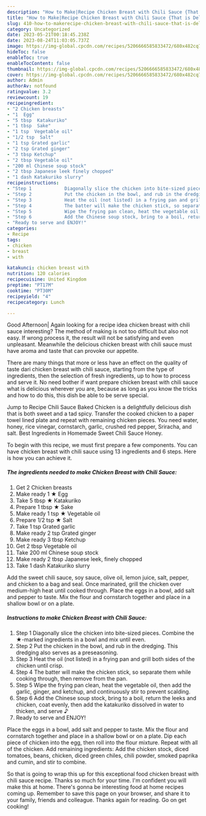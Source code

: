 ```yaml
---
description: "How to Make|Recipe Chicken Breast with Chili Sauce {That is Delicious"
title: "How to Make|Recipe Chicken Breast with Chili Sauce {That is Delicious"
slug: 410-how-to-makerecipe-chicken-breast-with-chili-sauce-that-is-delicious
category: Uncategorized
date: 2023-05-21T00:18:45.238Z
date: 2023-08-24T11:03:05.737Z
image: https://img-global.cpcdn.com/recipes/5206666585833472/680x482cq70/chicken-breast-with-chili-sauce-recipe-main-photo.jpg
hideToc: false
enableToc: true
enableTocContent: false
thumbnail: https://img-global.cpcdn.com/recipes/5206666585833472/680x482cq70/chicken-breast-with-chili-sauce-recipe-main-photo.jpg
cover: https://img-global.cpcdn.com/recipes/5206666585833472/680x482cq70/chicken-breast-with-chili-sauce-recipe-main-photo.jpg
author: Admin
authorAv: notfound
ratingvalue: 3.2
reviewcount: 19
recipeingredient:
- "2 Chicken breasts"
- "1  Egg"
- "5 tbsp  Katakuriko"
- "1 tbsp  Sake"
- "1 tsp  Vegetable oil"
- "1/2 tsp  Salt"
- "1 tsp Grated garlic"
- "2 tsp Grated ginger"
- "3 tbsp Ketchup"
- "2 tbsp Vegetable oil"
- "200 ml Chinese soup stock"
- "2 tbsp Japanese leek finely chopped"
- "1 dash Katakuriko slurry"
recipeinstructions:
- "Step 1            Diagonally slice the chicken into bite-sized pieces. Combine the ★-marked ingredients in a bowl and mix until even."
- "Step 2            Put the chicken in the bowl, and rub in the dredging. This dredging also serves as a preseasoning."
- "Step 3            Heat the oil (not listed) in a frying pan and grill both sides of the chicken until crisp."
- "Step 4            The batter will make the chicken stick, so separate them while cooking through, then remove from the pan."
- "Step 5            Wipe the frying pan clean, heat the vegetable oil, then add the garlic, ginger, and ketchup, and continuously stir to prevent scalding."
- "Step 6            Add the Chinese soup stock, bring to a boil, return the leeks and chicken, coat evenly, then add the katakuriko dissolved in water to thicken, and serve ♪"
- "Ready to serve and ENJOY!"
categories:
- Recipe
tags:
- chicken
- breast
- with

katakunci: chicken breast with 
nutrition: 120 calories
recipecuisine: United Kingdom
preptime: "PT17M"
cooktime: "PT30M"
recipeyield: "4"
recipecategory: Lunch

---
```



Good Afternoon| Again looking for a recipe idea chicken breast with chili sauce interesting? The method of making is not too difficult but also not easy. If wrong process it, the result will not be satisfying and even unpleasant. Meanwhile the delicious chicken breast with chili sauce must have aroma and taste that can provoke our appetite.






There are many things that more or less have an effect on the quality of taste dari chicken breast with chili sauce, starting from the type of ingredients, then the selection of fresh ingredients, up to how to process and serve it. No need bother if want prepare chicken breast with chili sauce what is delicious wherever you are, because as long as you know the tricks and how to do this, this dish be able to be serve  special.


Jump to Recipe Chili Sauce Baked Chicken is a delightfully delicious dish that is both sweet and a tad spicy. Transfer the cooked chicken to a paper towel lined plate and repeat with remaining chicken pieces. You need water, honey, rice vinegar, cornstarch, garlic, crushed red pepper, Sriracha, and salt. Best Ingredients in Homemade Sweet Chili Sauce Honey.


To begin with this recipe, we must first prepare a few components. You can have chicken breast with chili sauce using 13 ingredients and 6 steps. Here is how you can achieve it.

<!--inarticleads1-->

##### The ingredients needed to make Chicken Breast with Chili Sauce:

1. Get 2 Chicken breasts
1. Make ready 1 ★ Egg
1. Take 5 tbsp ★ Katakuriko
1. Prepare 1 tbsp ★ Sake
1. Make ready 1 tsp ★ Vegetable oil
1. Prepare 1/2 tsp ★ Salt
1. Take 1 tsp Grated garlic
1. Make ready 2 tsp Grated ginger
1. Make ready 3 tbsp Ketchup
1. Get 2 tbsp Vegetable oil
1. Take 200 ml Chinese soup stock
1. Make ready 2 tbsp Japanese leek, finely chopped
1. Take 1 dash Katakuriko slurry


Add the sweet chili sauce, soy sauce, olive oil, lemon juice, salt, pepper, and chicken to a bag and seal. Once marinated, grill the chicken over medium-high heat until cooked through. Place the eggs in a bowl, add salt and pepper to taste. Mix the flour and cornstarch together and place in a shallow bowl or on a plate. 

<!--inarticleads2-->

##### Instructions to make Chicken Breast with Chili Sauce:

1. Step 1            Diagonally slice the chicken into bite-sized pieces. Combine the ★-marked ingredients in a bowl and mix until even.
1. Step 2            Put the chicken in the bowl, and rub in the dredging. This dredging also serves as a preseasoning.
1. Step 3            Heat the oil (not listed) in a frying pan and grill both sides of the chicken until crisp.
1. Step 4            The batter will make the chicken stick, so separate them while cooking through, then remove from the pan.
1. Step 5            Wipe the frying pan clean, heat the vegetable oil, then add the garlic, ginger, and ketchup, and continuously stir to prevent scalding.
1. Step 6            Add the Chinese soup stock, bring to a boil, return the leeks and chicken, coat evenly, then add the katakuriko dissolved in water to thicken, and serve ♪
1. Ready to serve and ENJOY!

Place the eggs in a bowl, add salt and pepper to taste. Mix the flour and cornstarch together and place in a shallow bowl or on a plate. Dip each piece of chicken into the egg, then roll into the flour mixture. Repeat with all of the chicken. Add remaining ingredients: Add the chicken stock, diced tomatoes, beans, chicken, diced green chiles, chili powder, smoked paprika and cumin, and stir to combine. 

So that is going to wrap this up for this exceptional food chicken breast with chili sauce recipe. Thanks so much for your time. I'm confident you will make this at home. There's gonna be interesting food at home recipes coming up. Remember to save this page on your browser, and share it to your family, friends and colleague. Thanks again for reading. Go on get cooking!
